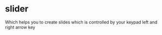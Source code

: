 # slider
Which helps you to create slides which is controlled by your keypad left and right arrow key
